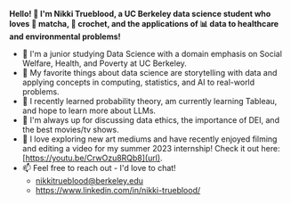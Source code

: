 **Hello! 👋 I'm Nikki Trueblood, a UC Berkeley data science student who loves 🍵 matcha, 🧶 crochet, and the applications of 📊 data to healthcare and environmental problems!**

- 🐻 I'm a junior studying Data Science with a domain emphasis on Social Welfare, Health, and Poverty at UC Berkeley.
- 📖 My favorite things about data science are storytelling with data and applying concepts in computing, statistics, and AI to real-world problems.
- 🧠 I recently learned probability theory, am currently learning Tableau, and hope to learn more about LLMs. 
- 💬 I'm always up for discussing data ethics, the importance of DEI, and the best movies/tv shows.
- 🎥 I love exploring new art mediums and have recently enjoyed filming and editing a video for my summer 2023 internship! Check it out here: [https://youtu.be/CrwOzu8RQb8](url).
- 📫 Feel free to reach out - I'd love to chat!
  - nikkitrueblood@berkeley.edu
  - https://www.linkedin.com/in/nikki-trueblood/ 
